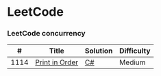 LeetCode
========
### LeetCode concurrency
| # | Title | Solution | Difficulty |
| ---| ----- | -------- | ---------- |
|1114|[Print in Order](https://leetcode.com/problems/print-in-order/)|[C#](./c%23/Print%20in%20Order/Print%20in%20Order.cs)|Medium|
